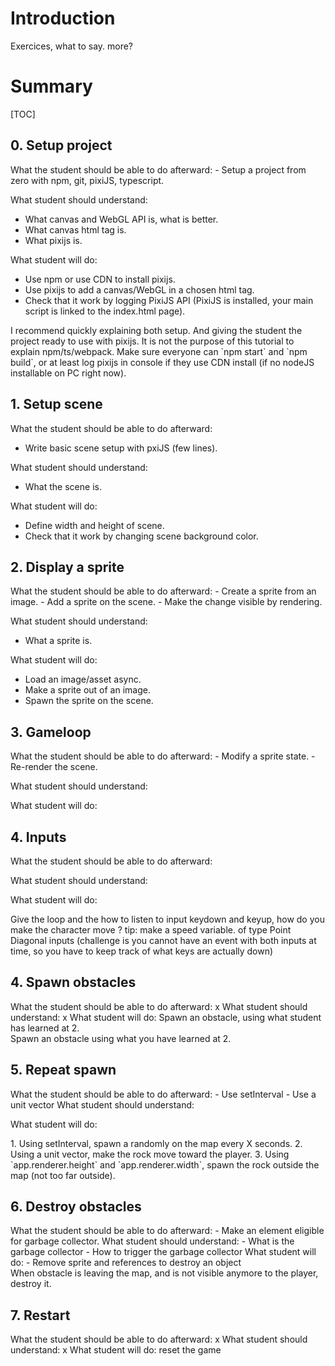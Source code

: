 <style>

/* Tags */
.vocabulary {

}
.exercice {

}
.objectives {
}
.recommendations {
}
</style>


# Introduction

Exercices, what to say. more?


# Summary

[TOC]

## 0. Setup project

<div class="objectives" markdown>
What the student should be able to do afterward:
- Setup a project from zero with npm, git, pixiJS, typescript.

What student should understand:
- What canvas and WebGL API is, what is better.
- What canvas html tag is.
- What pixijs is.

What student will do:
- Use npm or use CDN to install pixijs.
- Use pixijs to add a canvas/WebGL in a chosen html tag.
- Check that it work by logging PixiJS API (PixiJS is installed, your main script is linked to the index.html page).
</div>

<div class="recommendations" markdown>
I recommend quickly explaining both setup. And giving the student the project ready to use with pixijs. 
It is not the purpose of this tutorial to explain npm/ts/webpack.
Make sure everyone can `npm start` and `npm build`, or at least log pixijs in console if they use CDN install (if no nodeJS installable on PC right now).
</div>

## 1. Setup scene
<div class="teacher-note" markdown>

What the student should be able to do afterward:
- Write basic scene setup with pxiJS (few lines).

What student should understand:
  - What the scene is.

What student will do:
  - Define width and height of scene.
  - Check that it work by changing scene background color.

</div>


## 2. Display a sprite
<div class="teacher-note" markdown>
  What the student should be able to do afterward:
  - Create a sprite from an image.
  - Add a sprite on the scene.
  - Make the change visible by rendering.

  What student should understand:
  - What a sprite is.

  What student will do:
  - Load an image/asset async.
  - Make a sprite out of an image.
  - Spawn the sprite on the scene.

</div>

## 3. Gameloop
<div class="teacher-note" markdown>
  What the student should be able to do afterward:
  - Modify a sprite state.
  - Re-render the scene.
  
  What student should understand:
  
  What student will do:

</div>

## 4. Inputs
<div class="teacher-note" markdown>
  What the student should be able to do afterward:
  
  What student should understand:
  
  What student will do:

</div>


<div class="exercice" markdown>
Give the loop and the how to listen to input keydown and keyup, how do you make the character move ? 
tip: make a speed variable. of type Point
</div> 

<div class="exercice" markdown>
Diagonal inputs (challenge is you cannot have an event with both inputs at time, so you have to keep track of what keys are actually down)
</div>

## 4. Spawn obstacles
<div class="teacher-note" markdown>
  What the student should be able to do afterward:
    x
  What student should understand:
    x
  What student will do:
    Spawn an obstacle, using what student has learned at 2.
</div>

<div class="exercice" markdown>
    Spawn an obstacle using what you have learned at 2.
</div>

## 5. Repeat spawn

<div class="teacher-note" markdown>
  What the student should be able to do afterward:
    - Use setInterval
    - Use a unit vector
  What student should understand:
  
  What student will do:

</div>

<div class="exercice" markdown>
1. Using setInterval, spawn a randomly on the map every X seconds.
2. Using a unit vector, make the rock move toward the player.
3. Using `app.renderer.height` and `app.renderer.width`, spawn the rock outside the map (not too far outside).
</div>

## 6. Destroy obstacles

<div class="teacher-note" markdown>
  What the student should be able to do afterward:
    - Make an element eligible for garbage collector.
  What student should understand:
    - What is the garbage collector
    - How to trigger the garbage collector
  What student will do:
    - Remove sprite and references to destroy an object
</div>

<div class="exercice" markdown>
When obstacle is leaving the map, and is not visible anymore to the player, destroy it.
</div>

## 7. Restart

<div class="teacher-note" markdown>
  What the student should be able to do afterward:
    x
  What student should understand:
    x
  What student will do:
    reset the game
</div>
